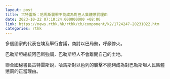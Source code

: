 ```yaml
---
layout: post
title: 古特雷斯：哈馬斯襲擊不能成為對巴人集體懲罰理由
date: 2023-10-22 07:10:24.000000000 +08:00
link: https://news.rthk.hk/rthk/ch/component/k2/1724247-20231022.htm
categories: rthk
---
```


多個國家的代表在埃及舉行會議，商討以巴局勢，呼籲停火。

巴勒斯坦總統阿巴斯強調，巴勒斯坦人不會離開自己的土地。

聯合國秘書長古特雷斯說，哈馬斯對以色列的襲擊不能夠成為對巴勒斯坦人民集體懲罰的正當理由。
